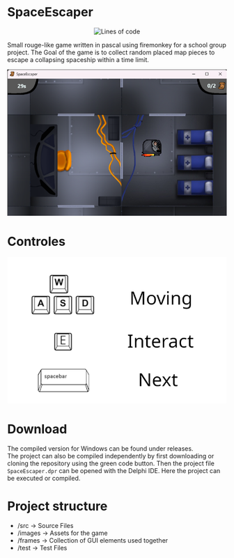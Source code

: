 # SpaceEscaper

<p align="center">
<img alt="Lines of code" src="https://img.shields.io/tokei/lines/github/3ricsonn/SpaceEscaper">
</p>

Small rouge-like game written in pascal using firemonkey for a school group project. The Goal of the game is to collect random placed map pieces to escape a collapsing spaceship within a time limit.

<p align="center">
    <img src="images/_readme_assets/preview.png" alt="Game Preview">
</p>

# Controles
<p align="center">
    <img src="images/_readme_assets/controls.png" alt="Controls">
</p>

# Download
The compiled version for Windows can be found under releases.
</br>
The project can also be compiled independently by first downloading or cloning the repository using the green code button. Then the project file `SpaceEscaper.dpr` can be opened with the Delphi IDE. Here the project can be executed or compiled.

# Project structure
 - /src -> Source Files
 - /images -> Assets for the game
 - /frames -> Collection of GUI elements used together
 - /test -> Test Files
